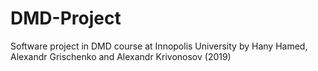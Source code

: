 # DMD-Project
Software project in DMD course at Innopolis University by Hany Hamed, Alexandr Grischenko and Alexandr Krivonosov (2019)
